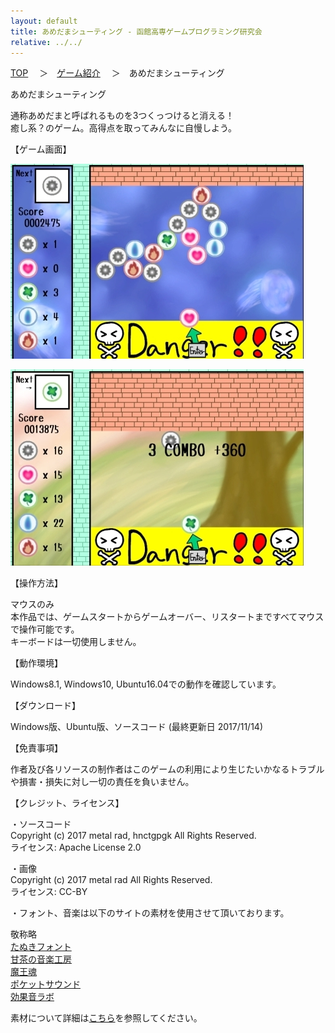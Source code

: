 ```yaml
---
layout: default
title: あめだまシューティング - 函館高専ゲームプログラミング研究会
relative: ../../
---
```

<div class="content">
<div class="main">

<p class="bread">
<a href="../../index.html">TOP</a>
　＞　<a href="../index.html">ゲーム紹介</a>
　＞　あめだまシューティング
</p>

<p class="title">
あめだまシューティング
</p>
					
<p>
通称あめだまと呼ばれるものを3つくっつけると消える！
<br>
癒し系？のゲーム。高得点を取ってみんなに自慢しよう。
</p>

<p>
【ゲーム画面】
</p>

<p>
<img alt="スクリーンショット" src="./ss1.jpg">
</p>

<p>
<img alt="スクリーンショット" src="./ss2.jpg">
</p>

<p>
【操作方法】
</p>

<p>
マウスのみ
<br>
本作品では、ゲームスタートからゲームオーバー、リスタートまですべてマウスで操作可能です。
<br>
キーボードは一切使用しません。
<br>
</p>

<p>
【動作環境】
</p>

<p>
Windows8.1, Windows10, Ubuntu16.04での動作を確認しています。
</p>

<p>
【ダウンロード】
</p>

<p>
Windows版、Ubuntu版、ソースコード (最終更新日 2017/11/14)
</p>

<p>
【免責事項】
</p>

<p>
作者及び各リソースの制作者はこのゲームの利用により生じたいかなるトラブルや損害・損失に対し一切の責任を負いません。
</p>

<p>
【クレジット、ライセンス】
</p>

<p>
・ソースコード
<br>
Copyright (c) 2017 metal rad, hnctgpgk All Rights Reserved.
<br>
ライセンス: Apache License 2.0
</p>

<p>
・画像
<br>
Copyright (c) 2017 metal rad All Rights Reserved.
<br>
ライセンス: CC-BY
</p>

<p>
・フォント、音楽は以下のサイトの素材を使用させて頂いております。
</p>

<p>
敬称略
<br>
<a href="http://tanukifont.com">たぬきフォント</a>
<br>
<a href="http://amachamusic.chagasi.com/">甘茶の音楽工房</a>
<br>
<a href="https://maoudamashii.jokersounds.com/">魔王魂</a>
<br>
<a href="https://pocket-se.info">ポケットサウンド</a>
<br>
<a href="https://soundeffect-lab.info/">効果音ラボ</a>
</p>

<p>
素材について詳細は<a href="./ReadMe.txt">こちら</a>を参照してください。
</p>

</div>
</div>
